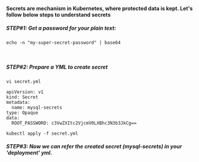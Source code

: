 #### Secrets are mechanism in Kubernetes, where protected data is kept. Let's follow below steps to understand secrets

##### STEP#1: Get a password for your plain text: 
```
echo -n "my-super-secret-password" | base64
```
</br>

##### STEP#2:  Prepare a YML to create secret

```
vi secret.yml
```

    apiVersion: v1
    kind: Secret
    metadata:
      name: mysql-secrets
    type: Opaque
    data:
      ROOT_PASSWORD: c3VwZXItc2VjcmV0LXBhc3N3b3JkCg==


```
kubectl apply -f secret.yml
```

##### STEP#3:  Now we can refer the created secret (mysql-secrets) in your 'deployment' yml. 
